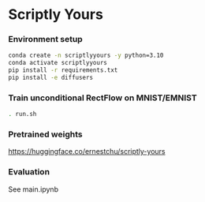 # Scriptly Yours


### Environment setup
```sh
conda create -n scriptlyyours -y python=3.10
conda activate scriptlyyours
pip install -r requirements.txt
pip install -e diffusers
```

### Train unconditional RectFlow on MNIST/EMNIST
```sh
. run.sh
```

### Pretrained weights
https://huggingface.co/ernestchu/scriptly-yours

### Evaluation
See main.ipynb


<!--
### Classifer Usage
To train the classifier, you need to organize your dataset in a directory structure like this:
```example
printed_digits/
├── Comic_Sans/
│   ├── 0/
│   │   └── 0.png
│   ├── 1/
│   │   └── 1.png
│   ├── 2/
│   │   └── 2.png
│   └── ...
├── Didot/
│   ├── 0/
│   │   └── 0.png
│   ├── 1/
│   │   └── 1.png
│   └── ...
├── Helvetica/
│   ├── 0/
│   │   └── 0.png
│   ├── 1/
│   │   └── 1.png
│   └── ...

Open the Printed_Digits_Classifier.ipynb file.
Ensure the printed_digits/ dataset is prepared as described above
Run all cells in the notebook sequentially to:
-- Load the dataset.
-- Train the classifier.
-- Save the trained model as digit_classifier.pth.

To test the classifier, follow these steps:
-- Prepare a test dataset:
If using a custom dataset, organize it in the following structure:
hand_write_beauty_test/
├── 0/
│   ├── 0_1.png
│   ├── 0_2.png
│   └── ...
├── 1/
│   ├── 1_1.png
│   ├── 1_2.png
│   └── ...
└── ...
Then run the remaining cells in the notebook sequentially to test the classifer.
```
-->

